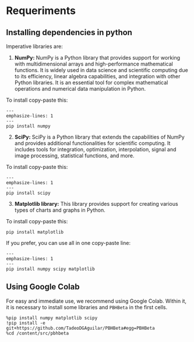 # Requeriments

## Installing dependencies in python

Imperative libraries are:

1. **NumPy:** NumPy is a Python library that provides support for working with multidimensional arrays and high-performance mathematical functions. It is widely used in data science and scientific computing due to its efficiency, linear algebra capabilities, and integration with other Python libraries. It is an essential tool for complex mathematical operations and numerical data manipulation in Python.

To install copy-paste this:

```{code-block}
---
emphasize-lines: 1
---
pip install numpy
```

2. **SciPy:** SciPy is a Python library that extends the capabilities of NumPy and provides additional functionalities for scientific computing. It includes tools for integration, optimization, interpolation, signal and image processing, statistical functions, and more.

To install copy-paste this:

```{code}
---
emphasize-lines: 1
---
pip install scipy
```

3. **Matplotlib library:** This library provides support for creating various types of charts and graphs in Python.

To install copy-paste this:

```{code-block}
pip install matplotlib
```

If you prefer, you can use all in one copy-paste line:

```{tip}
---
emphasize-lines: 1
---
pip install numpy scipy matplotlib
```

## Using Google Colab

For easy and immediate use, we recommend using Google Colab. Within it, it is necessary to install some libraries and `PBHBeta` in the first cells.

```{code}
%pip install numpy matplotlib scipy
!pip install -e git+https://github.com/TadeoDGAguilar/PBHBeta#egg=PBHBeta
%cd /content/src/pbhbeta
```

